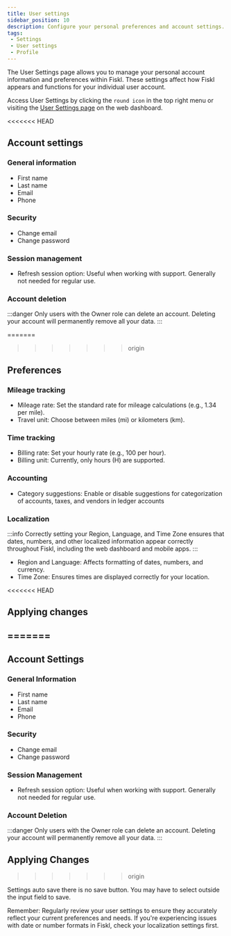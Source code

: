 ```yaml
---
title: User settings
sidebar_position: 10
description: Configure your personal preferences and account settings.
tags:
 - Settings
 - User settings
 - Profile
---
```


The User Settings page allows you to manage your personal account information and preferences within Fiskl. These settings affect how Fiskl appears and functions for your individual user account.

Access User Settings by clicking the `round icon` in the top right menu or visiting the [User Settings page](https://my.fiskl.com/user-settings/account-settings) on the web dashboard.

<<<<<<< HEAD
## Account settings

### General information
- First name
- Last name
- Email
- Phone

### Security
- Change email
- Change password

### Session management
- Refresh session option: Useful when working with support. Generally not needed for regular use.

### Account deletion
:::danger
Only users with the Owner role can delete an account. Deleting your account will permanently remove all your data.
:::

=======
>>>>>>> origin
## Preferences

### Mileage tracking
- Mileage rate: Set the standard rate for mileage calculations (e.g., 1.34 per mile).
- Travel unit: Choose between miles (mi) or kilometers (km).

### Time tracking
- Billing rate: Set your hourly rate (e.g., 100 per hour).
- Billing unit: Currently, only hours (H) are supported.

### Accounting
- Category suggestions: Enable or disable suggestions for categorization of accounts, taxes, and vendors in ledger accounts

### Localization
:::info
Correctly setting your Region, Language, and Time Zone ensures that dates, numbers, and other localized information appear correctly throughout Fiskl, including the web dashboard and mobile apps.
:::

- Region and Language: Affects formatting of dates, numbers, and currency.
- Time Zone: Ensures times are displayed correctly for your location.

<<<<<<< HEAD
## Applying changes
=======
---

## Account Settings

### General Information
- First name
- Last name
- Email
- Phone

### Security
- Change email
- Change password

### Session Management
- Refresh session option: Useful when working with support. Generally not needed for regular use.

### Account Deletion
:::danger
Only users with the Owner role can delete an account. Deleting your account will permanently remove all your data.
:::


## Applying Changes
>>>>>>> origin

Settings auto save there is no save button. You may have to select outside the input field to save.

Remember: Regularly review your user settings to ensure they accurately reflect your current preferences and needs. If you're experiencing issues with date or number formats in Fiskl, check your localization settings first.
